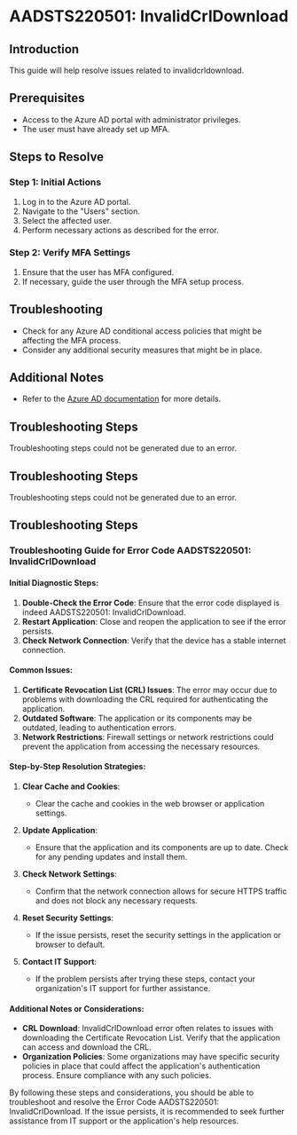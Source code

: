 # AADSTS220501: InvalidCrlDownload

## Introduction

This guide will help resolve issues related to invalidcrldownload.

## Prerequisites

* Access to the Azure AD portal with administrator privileges.
* The user must have already set up MFA.

## Steps to Resolve

### Step 1: Initial Actions

1. Log in to the Azure AD portal.
2. Navigate to the "Users" section.
3. Select the affected user.
4. Perform necessary actions as described for the error.

### Step 2: Verify MFA Settings

1. Ensure that the user has MFA configured.
2. If necessary, guide the user through the MFA setup process.

## Troubleshooting

* Check for any Azure AD conditional access policies that might be affecting the
  MFA process.
* Consider any additional security measures that might be in place.

## Additional Notes

* Refer to the
  [Azure AD documentation](https://learn.microsoft.com/en-us/azure/active-directory/)
  for more details.

## Troubleshooting Steps

Troubleshooting steps could not be generated due to an error.

## Troubleshooting Steps

Troubleshooting steps could not be generated due to an error.

## Troubleshooting Steps

### Troubleshooting Guide for Error Code AADSTS220501: InvalidCrlDownload

#### Initial Diagnostic Steps:

1. **Double-Check the Error Code**: Ensure that the error code displayed is
   indeed AADSTS220501: InvalidCrlDownload.
2. **Restart Application**: Close and reopen the application to see if the error
   persists.
3. **Check Network Connection**: Verify that the device has a stable internet
   connection.

#### Common Issues:

1. **Certificate Revocation List (CRL) Issues**: The error may occur due to
   problems with downloading the CRL required for authenticating the
   application.
2. **Outdated Software**: The application or its components may be outdated,
   leading to authentication errors.
3. **Network Restrictions**: Firewall settings or network restrictions could
   prevent the application from accessing the necessary resources.

#### Step-by-Step Resolution Strategies:

1. **Clear Cache and Cookies**:

   * Clear the cache and cookies in the web browser or application settings.

2. **Update Application**:

   * Ensure that the application and its components are up to date. Check for
     any pending updates and install them.

3. **Check Network Settings**:

   * Confirm that the network connection allows for secure HTTPS traffic and
     does not block any necessary requests.

4. **Reset Security Settings**:

   * If the issue persists, reset the security settings in the application or
     browser to default.

5. **Contact IT Support**:
   * If the problem persists after trying these steps, contact your
     organization's IT support for further assistance.

#### Additional Notes or Considerations:

* **CRL Download**: InvalidCrlDownload error often relates to issues with
  downloading the Certificate Revocation List. Verify that the application can
  access and download the CRL.
* **Organization Policies**: Some organizations may have specific security
  policies in place that could affect the application's authentication process.
  Ensure compliance with any such policies.

By following these steps and considerations, you should be able to troubleshoot
and resolve the Error Code AADSTS220501: InvalidCrlDownload. If the issue
persists, it is recommended to seek further assistance from IT support or the
application's help resources.
